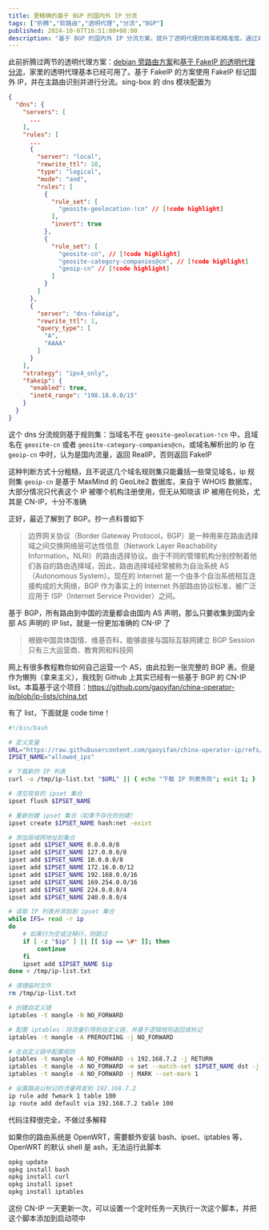 ```yaml
---
title: 更精确的基于 BGP 的国内外 IP 分流
tags: ["折腾","软路由","透明代理","分流","BGP"]
published: 2024-10-07T16:51:00+08:00
description: "基于 BGP 的国内外 IP 分流方案，提升了透明代理的效率和精准度。通过对国外 IP 进行 FakeIP 标记，主路由能够更智能地进行流量分流，确保网络连接的顺畅性。sing-box 的 DNS 模块配置也进行了相应优化，使得在处理 DNS 请求时，更加灵活且高效，进一步提升整体网络体验。"
---
```

此前折腾过两节的透明代理方案：[debian 旁路由方案](/fiddling/debian-as-side-router)和[基于 FakeIP 的透明代理分流](/fiddling/fake-ip-based-transparent-proxy)，家里的透明代理基本已经可用了。基于 FakeIP 的方案使用 FakeIP 标记国外 IP，并在主路由识别并进行分流。sing-box 的 dns 模块配置为

```json
{
  "dns": {
    "servers": [
      ...
    ],
    "rules": [
      ...
      {
        "server": "local",
        "rewrite_ttl": 10,
        "type": "logical",
        "mode": "and",
        "rules": [
          {
            "rule_set": [
              "geosite-geolocation-!cn" // [!code highlight]
            ],
            "invert": true
          },
          {
            "rule_set": [
              "geosite-cn", // [!code highlight]
              "geosite-category-companies@cn", // [!code highlight]
              "geoip-cn" // [!code highlight]
            ]
          }
        ]
      },
      {
        "server": "dns-fakeip",
        "rewrite_ttl": 1,
        "query_type": [
          "A",
          "AAAA"
        ]
      }
    ],
    "strategy": "ipv4_only",
    "fakeip": {
      "enabled": true,
      "inet4_range": "198.18.0.0/15"
    }
  }
}
```

这个 dns 分流规则基于规则集：当域名不在 `geosite-geolocation-!cn` 中，且域名在 `geosite-cn` 或者 `geosite-category-companies@cn`，或域名解析出的 ip 在 `geoip-cn` 中时，认为是国内流量，返回 RealIP，否则返回 FakeIP

这种判断方式十分粗糙，且不说这几个域名规则集只能囊括一些常见域名，ip 规则集 `geoip-cn` 是基于 MaxMind 的 GeoLite2 数据库，来自于 WHOIS 数据库，大部分情况只代表这个 IP 被哪个机构注册使用，但无从知晓该 IP 被用在何处，尤其是 CN-IP，十分不准确

正好，最近了解到了 BGP。抄一点科普如下

> 边界网关协议（Border Gateway Protocol，BGP）是一种用来在路由选择域之间交换网络层可达性信息（Network Layer Reachability Information，NLRI）的路由选择协议。由于不同的管理机构分别控制着他们各自的路由选择域，因此，路由选择域经常被称为自治系统 AS（Autonomous System）。现在的 Internet 是一个由多个自治系统相互连接构成的大网络，BGP 作为事实上的 Internet 外部路由协议标准，被广泛应用于 ISP（Internet Service Provider）之间。

基于 BGP，所有路由到中国的流量都会由国内 AS 声明，那么只要收集到国内全部 AS 声明的 IP list，就是一份更加准确的 CN-IP 了

> 根据中国具体国情、维基百科，能够直接与国际互联网建立 BGP Session 只有三大运营商、教育网和科技网

网上有很多教程教你如何自己运营一个 AS，由此拉到一张完整的 BGP 表。但是作为懒狗（拿来主义），我找到 Github 上其实已经有一些基于 BGP 的 CN-IP list。本篇基于这个项目：https://github.com/gaoyifan/china-operator-ip/blob/ip-lists/china.txt

有了 list，下面就是 code time！

```bash
#!/bin/bash

# 定义变量
URL="https://raw.githubusercontent.com/gaoyifan/china-operator-ip/refs/heads/ip-lists/china.txt"
IPSET_NAME="allowed_ips"

# 下载新的 IP 列表
curl -o /tmp/ip-list.txt "$URL" || { echo "下载 IP 列表失败"; exit 1; }

# 清空现有的 ipset 集合
ipset flush $IPSET_NAME

# 重新创建 ipset 集合（如果不存在则创建）
ipset create $IPSET_NAME hash:net -exist

# 添加局域网地址到集合
ipset add $IPSET_NAME 0.0.0.0/8
ipset add $IPSET_NAME 127.0.0.0/8
ipset add $IPSET_NAME 10.0.0.0/8
ipset add $IPSET_NAME 172.16.0.0/12
ipset add $IPSET_NAME 192.168.0.0/16
ipset add $IPSET_NAME 169.254.0.0/16
ipset add $IPSET_NAME 224.0.0.0/4
ipset add $IPSET_NAME 240.0.0.0/4

# 读取 IP 列表并添加到 ipset 集合
while IFS= read -r ip
do
    # 如果行为空或注释行，则跳过
    if [ -z "$ip" ] || [[ $ip == \#* ]]; then
        continue
    fi
    ipset add $IPSET_NAME $ip
done < /tmp/ip-list.txt

# 清理临时文件
rm /tmp/ip-list.txt

# 创建自定义链
iptables -t mangle -N NO_FORWARD

# 配置 iptables：将流量引导到自定义链，并基于逻辑规则返回或标记
iptables -t mangle -A PREROUTING -j NO_FORWARD

# 在自定义链中配置规则
iptables -t mangle -A NO_FORWARD -s 192.168.7.2 -j RETURN
iptables -t mangle -A NO_FORWARD -m set --match-set $IPSET_NAME dst -j RETURN
iptables -t mangle -A NO_FORWARD -j MARK --set-mark 1

# 设置路由以标记的流量转发到 192.168.7.2
ip rule add fwmark 1 table 100
ip route add default via 192.168.7.2 table 100
```

代码注释很完全，不做过多解释

如果你的路由系统是 OpenWRT，需要额外安装 bash、ipset、iptables 等，OpenWRT 的默认 shell 是 ash，无法运行此脚本

```bash
opkg update
opkg install bash
opkg install curl
opkg install ipset
opkg install iptables
```

这份 CN-IP 一天更新一次，可以设置一个定时任务一天执行一次这个脚本，并把这个脚本添加到启动项中
